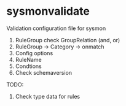 # sysmonvalidate
Validation configuration file for sysmon

1. RuleGroup check GroupRelation (and, or)
1. RuleGroup -> Category -> onmatch
2. Config options
3. RuleName
4. Condtions
1. Check schemaversion


TODO:
1. Check type data for rules